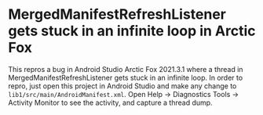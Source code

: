 # MergedManifestRefreshListener gets stuck in an infinite loop in Arctic Fox

This repros a bug in Android Studio Arctic Fox 2021.3.1 where a thread in MergedManifestRefreshListener gets stuck in an infinite loop. In order to repro, just open this project in Android Studio and make any change to `lib1/src/main/AndroidManifest.xml`. Open Help -> Diagnostics Tools -> Activity Monitor to see the activity, and capture a thread dump.